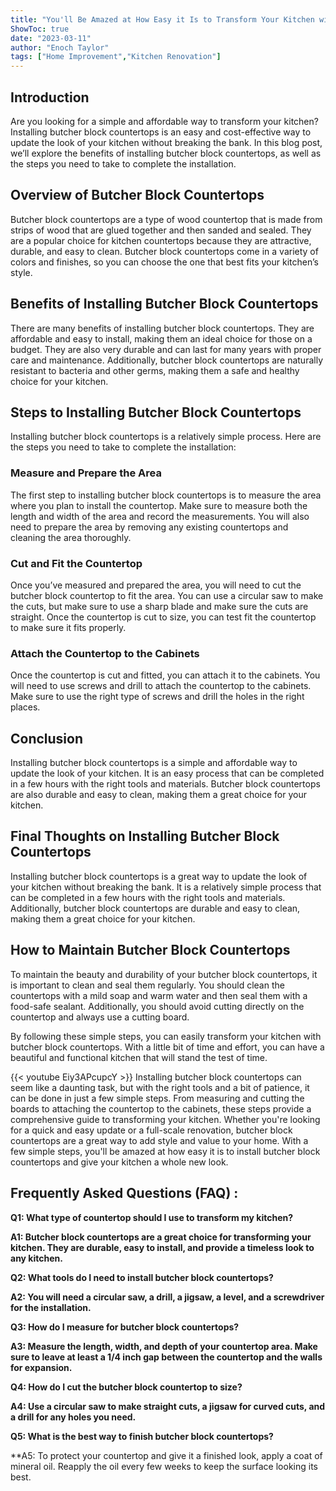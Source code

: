 ```yaml
---
title: "You'll Be Amazed at How Easy it Is to Transform Your Kitchen with These Simple Steps to Installing Butcher Block Countertops!"
ShowToc: true 
date: "2023-03-11"
author: "Enoch Taylor" 
tags: ["Home Improvement","Kitchen Renovation"]
---
```

## Introduction
Are you looking for a simple and affordable way to transform your kitchen? Installing butcher block countertops is an easy and cost-effective way to update the look of your kitchen without breaking the bank. In this blog post, we’ll explore the benefits of installing butcher block countertops, as well as the steps you need to take to complete the installation. 

## Overview of Butcher Block Countertops
Butcher block countertops are a type of wood countertop that is made from strips of wood that are glued together and then sanded and sealed. They are a popular choice for kitchen countertops because they are attractive, durable, and easy to clean. Butcher block countertops come in a variety of colors and finishes, so you can choose the one that best fits your kitchen’s style. 

## Benefits of Installing Butcher Block Countertops
There are many benefits of installing butcher block countertops. They are affordable and easy to install, making them an ideal choice for those on a budget. They are also very durable and can last for many years with proper care and maintenance. Additionally, butcher block countertops are naturally resistant to bacteria and other germs, making them a safe and healthy choice for your kitchen. 

## Steps to Installing Butcher Block Countertops
Installing butcher block countertops is a relatively simple process. Here are the steps you need to take to complete the installation:

### Measure and Prepare the Area
The first step to installing butcher block countertops is to measure the area where you plan to install the countertop. Make sure to measure both the length and width of the area and record the measurements. You will also need to prepare the area by removing any existing countertops and cleaning the area thoroughly. 

### Cut and Fit the Countertop
Once you’ve measured and prepared the area, you will need to cut the butcher block countertop to fit the area. You can use a circular saw to make the cuts, but make sure to use a sharp blade and make sure the cuts are straight. Once the countertop is cut to size, you can test fit the countertop to make sure it fits properly. 

### Attach the Countertop to the Cabinets
Once the countertop is cut and fitted, you can attach it to the cabinets. You will need to use screws and drill to attach the countertop to the cabinets. Make sure to use the right type of screws and drill the holes in the right places. 

## Conclusion
Installing butcher block countertops is a simple and affordable way to update the look of your kitchen. It is an easy process that can be completed in a few hours with the right tools and materials. Butcher block countertops are also durable and easy to clean, making them a great choice for your kitchen. 

## Final Thoughts on Installing Butcher Block Countertops
Installing butcher block countertops is a great way to update the look of your kitchen without breaking the bank. It is a relatively simple process that can be completed in a few hours with the right tools and materials. Additionally, butcher block countertops are durable and easy to clean, making them a great choice for your kitchen. 

## How to Maintain Butcher Block Countertops
To maintain the beauty and durability of your butcher block countertops, it is important to clean and seal them regularly. You should clean the countertops with a mild soap and warm water and then seal them with a food-safe sealant. Additionally, you should avoid cutting directly on the countertop and always use a cutting board. 

By following these simple steps, you can easily transform your kitchen with butcher block countertops. With a little bit of time and effort, you can have a beautiful and functional kitchen that will stand the test of time.

{{< youtube Eiy3APcupcY >}} 
Installing butcher block countertops can seem like a daunting task, but with the right tools and a bit of patience, it can be done in just a few simple steps. From measuring and cutting the boards to attaching the countertop to the cabinets, these steps provide a comprehensive guide to transforming your kitchen. Whether you're looking for a quick and easy update or a full-scale renovation, butcher block countertops are a great way to add style and value to your home. With a few simple steps, you'll be amazed at how easy it is to install butcher block countertops and give your kitchen a whole new look.

## Frequently Asked Questions (FAQ) :
**Q1: What type of countertop should I use to transform my kitchen?**

**A1: Butcher block countertops are a great choice for transforming your kitchen. They are durable, easy to install, and provide a timeless look to any kitchen.**

**Q2: What tools do I need to install butcher block countertops?**

**A2: You will need a circular saw, a drill, a jigsaw, a level, and a screwdriver for the installation.**

**Q3: How do I measure for butcher block countertops?**

**A3: Measure the length, width, and depth of your countertop area. Make sure to leave at least a 1/4 inch gap between the countertop and the walls for expansion.**

**Q4: How do I cut the butcher block countertop to size?**

**A4: Use a circular saw to make straight cuts, a jigsaw for curved cuts, and a drill for any holes you need.**

**Q5: What is the best way to finish butcher block countertops?**

**A5: To protect your countertop and give it a finished look, apply a coat of mineral oil. Reapply the oil every few weeks to keep the surface looking its best.





